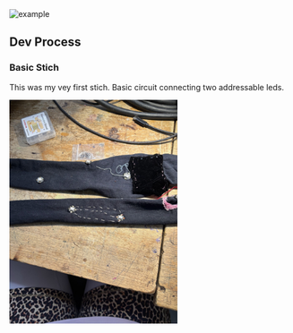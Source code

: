 
<img src="assets/videos/example.gif" alt="example" width="600">



## Dev Process

### Basic Stich
This was my vey first stich. Basic circuit connecting two addressable leds. 

<img src="assets/imgs/basic_stich.jpg" alt="img1" width="300">
